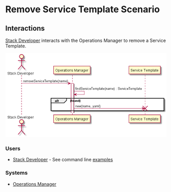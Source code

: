 # Remove Service Template Scenario

## Interactions
[Stack Developer](../../Actors/StackDeveloper/README.md) interacts with the Operations Manager to remove a Service Template.

![Image](Interaction.png)

### Users

* [Stack Developer](../../Actors/StackDeveloper/README.md) - See command line [examples](../../Actors/StackDeveloper/README.md#remove-service-template)

### Systems

* [Operations Manager](../../OperationsManager/README.md)
